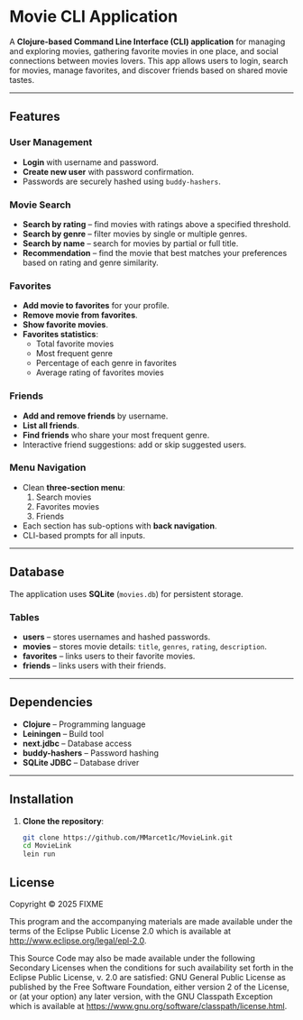 # Movie CLI Application

A **Clojure-based Command Line Interface (CLI) application** for managing and exploring movies, gathering favorite movies in one place, and social connections between movies lovers. This app allows users to login, search for movies, manage favorites, and discover friends based on shared movie tastes.

---

## Features

### User Management
- **Login** with username and password.
- **Create new user** with password confirmation.
- Passwords are securely hashed using `buddy-hashers`.

### Movie Search
- **Search by rating** – find movies with ratings above a specified threshold.
- **Search by genre** – filter movies by single or multiple genres.
- **Search by name** – search for movies by partial or full title.
- **Recommendation** – find the movie that best matches your preferences based on rating and genre similarity.

### Favorites
- **Add movie to favorites** for your profile.
- **Remove movie from favorites**.
- **Show favorite movies**.
- **Favorites statistics**:
    - Total favorite movies
    - Most frequent genre
    - Percentage of each genre in favorites
    - Average rating of favorites movies

### Friends
- **Add and remove friends** by username.
- **List all friends**.
- **Find friends** who share your most frequent genre.
- Interactive friend suggestions: add or skip suggested users.

### Menu Navigation
- Clean **three-section menu**:
    1. Search movies
    2. Favorites movies
    3. Friends
- Each section has sub-options with **back navigation**.
- CLI-based prompts for all inputs.

---

## Database

The application uses **SQLite** (`movies.db`) for persistent storage.

### Tables

- **users** – stores usernames and hashed passwords.
- **movies** – stores movie details: `title`, `genres`, `rating`, `description`.
- **favorites** – links users to their favorite movies.
- **friends** – links users with their friends.

---

## Dependencies

- **Clojure** – Programming language
- **Leiningen** – Build tool
- **next.jdbc** – Database access
- **buddy-hashers** – Password hashing
- **SQLite JDBC** – Database driver

---

## Installation

1. **Clone the repository**:
   ```bash
   git clone https://github.com/MMarcet1c/MovieLink.git
   cd MovieLink
   lein run


## License

Copyright © 2025 FIXME

This program and the accompanying materials are made available under the
terms of the Eclipse Public License 2.0 which is available at
http://www.eclipse.org/legal/epl-2.0.

This Source Code may also be made available under the following Secondary
Licenses when the conditions for such availability set forth in the Eclipse
Public License, v. 2.0 are satisfied: GNU General Public License as published by
the Free Software Foundation, either version 2 of the License, or (at your
option) any later version, with the GNU Classpath Exception which is available
at https://www.gnu.org/software/classpath/license.html.
